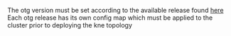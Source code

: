 The otg version must be set according to the available release found [here](https://github.com/open-traffic-generator/ixia-c/releases)
Each otg release has its own config map which must be applied to the cluster prior to deploying the kne topology